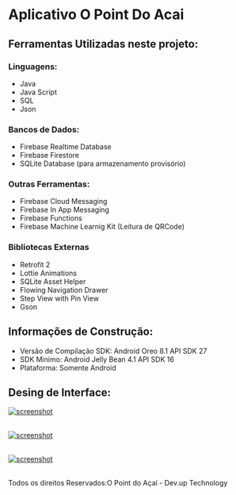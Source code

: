 # Aplicativo O Point Do Acai

## Ferramentas Utilizadas neste projeto:
### Linguagens:
- Java
- Java Script
- SQL
- Json

### Bancos de Dados:
- Firebase Realtime Database
- Firebase Firestore
- SQLite Database (para armazenamento provisório)

### Outras Ferramentas:
- Firebase Cloud Messaging
- Firebase In App Messaging
- Firebase Functions
- Firebase Machine Learnig Kit (Leitura de QRCode)

### Bibliotecas Externas
- Retrofit 2
- Lottie Animations
- SQLite Asset Helper
- Flowing Navigation Drawer
- Step View with Pin View
- Gson


## Informações de Construção:
- Versão de Compilação SDK: Android Oreo 8.1 API SDK 27
- SDK Minimo: Android Jelly Bean 4.1 API SDK 16
- Plataforma: Somente Android


## Desing de Interface:

<a href="https://imgbb.com/"><img src="https://image.ibb.co/kz5tnK/screenshot.png" alt="screenshot" border="0"></a><br /><a target='_blank' href='https://poetandpoem.com/interpretation-death-not-proud-donne'></a><br />


<a href="https://imgbb.com/"><img src="https://image.ibb.co/chs0Zz/screenshot.png" alt="screenshot" border="0"></a><br /><a target='_blank' href='https://poetandpoem.com/interpretation-death-not-proud-donne'></a><br />




<a href="https://imgbb.com/"><img src="https://image.ibb.co/j7PxEz/screenshot.png" alt="screenshot" border="0"></a><br /><a target='_blank' href='https://poetandpoem.com/interpretation-death-not-proud-donne'></a><br />


Todos os direitos Reservados:O Point do Açaí - Dev.up Technology
